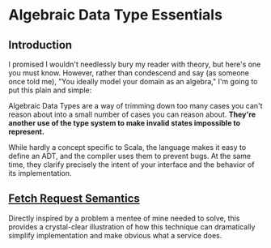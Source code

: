 # Algebraic Data Type Essentials

## Introduction

I promised I wouldn't needlessly bury my reader with theory, but here's one you must know. However, rather than condescend and say (as someone once told me), "You ideally model your domain as an algebra," I'm going to put this plain and simple:

Algebraic Data Types are a way of trimming down too many cases you can't reason about into a small number of cases you can reason about. **They're another use of the type system to make invalid states impossible to represent.**

While hardly a concept specific to Scala, the language makes it easy to define an ADT, and the compiler uses them to prevent bugs. At the same time, they clarify precisely the intent of your interface and the behavior of its implementation.

## [Fetch Request Semantics][fetch-request-semantics]

Directly inspired by a problem a mentee of mine needed to solve, this provides a crystal-clear illustration of how this technique can dramatically simplify implementation and make obvious what a service does.

[fetch-request-semantics]: fetchRequestSemantics
